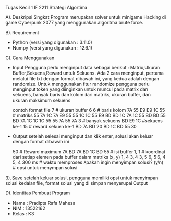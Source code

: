 Tugas Kecil 1 IF 2211 Strategi Algortima

A). Deskripsi Singkat
Program merupakan solver untuk minigame Hacking di game Cyberpunk 2077 yang menggunakan algoritma brute force.

B). Requirement
  - Python (versi yang digunakan : 3.11.0)
  - Numpy (versi yang digunakan : 12.6.1)

C). Cara Menggunakan
  - Input
      Pengguna perlu menginput data sebagai berikut : Matrix,Ukuran Buffer,Sekuens,Reward untuk Sekuens.
      Ada 2 cara menginput, pertama melalui file txt dengan format dibawah ini, yang kedua adalah dengan randomize. 
      Untuk menggunakan fitur randomize pengguna perlu menginput token yang diinginkan untuk muncul pada matrix dan sekuens,
      banyak baris dan kolom dari matriks, ukuran buffer, dan ukuran maksimum sekuens

      contoh format file
      7 # ukuran buffer
      6 6 # baris kolom
      7A 55 E9 E9 1C 55  # matriks
      55 7A 1C 7A E9 55
      55 1C 1C 55 E9 BD
      BD 1C 7A 1C 55 BD
      BD 55 BD 7A 1C 1C
      1C 55 55 7A 55 7A
      3 # banyak sekuens
      BD E9 1C  #sekuens ke-1
      15 # reward sekuen ke-1
      BD 7A BD
      20
      BD 1C BD 55
      30
      
  - Output
      setelah selesai menginput dan klik enter, solusi akan keluar dengan format dibawah ini

      50 # Reward maximum
      7A BD 7A BD 1C BD 55 # isi buffer
      1, 1 # koordinat dari setiap elemen pada buffer dalam matriks (x, y)
      1, 4
      3, 4
      3, 5
      6, 5
      6, 4
      5, 4
      300 ms # waktu memproses
      Apakah ingin menyimpan solusi? (y/n) # opsi untuk menympan solusi

  3). Save
      setelah keluar solusi, pengguna memiliki opsi untuk menyimpan solusi kedalan file, format solusi yang di simpan menyerupai Output

D). Identitas Pembuat Program
   -  Nama : Pradipta Rafa Mahesa
   -  NIM : 13522162
   -  Kelas : K3

